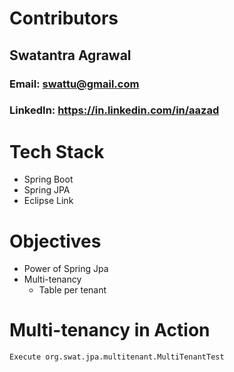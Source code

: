 # Contributors
## Swatantra Agrawal
### Email: swattu@gmail.com
### LinkedIn: https://in.linkedin.com/in/aazad

# Tech Stack
* Spring Boot
* Spring JPA
* Eclipse Link

# Objectives
* Power of Spring Jpa
* Multi-tenancy
  * Table per tenant 

# Multi-tenancy in Action
    Execute org.swat.jpa.multitenant.MultiTenantTest